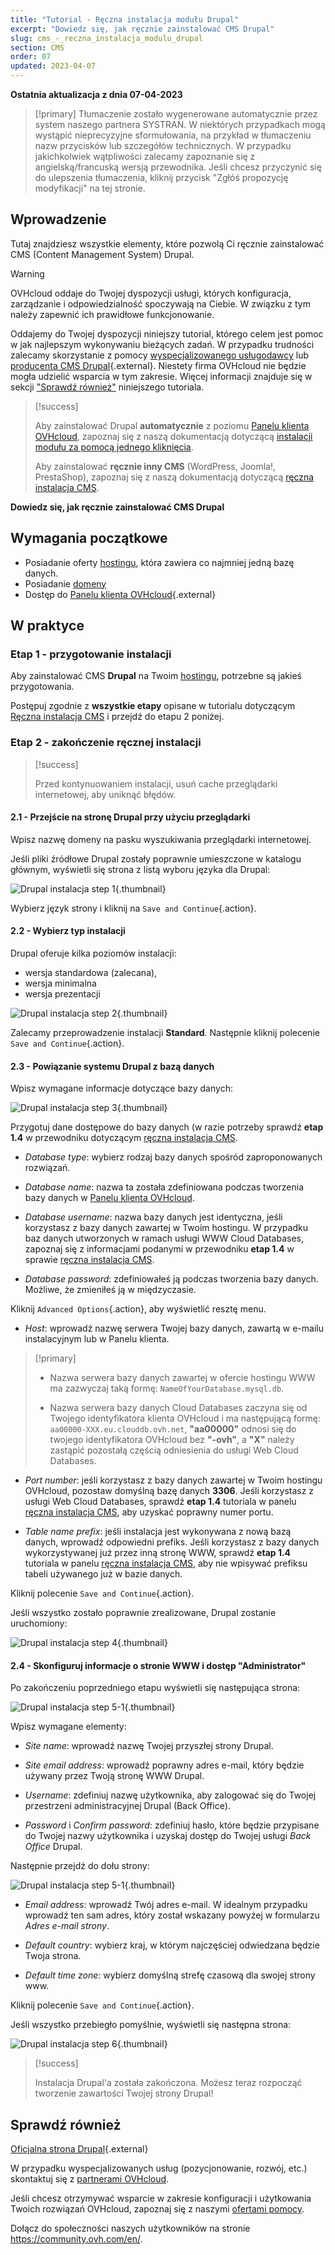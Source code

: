 ```yaml
---
title: "Tutorial - Ręczna instalacja modułu Drupal"
excerpt: "Dowiedz się, jak ręcznie zainstalować CMS Drupal"
slug: cms_-_reczna_instalacja_modulu_drupal
section: CMS
order: 07
updated: 2023-04-07
---
```


**Ostatnia aktualizacja z dnia 07-04-2023**

> [!primary]
> Tłumaczenie zostało wygenerowane automatycznie przez system naszego partnera SYSTRAN. W niektórych przypadkach mogą wystąpić nieprecyzyjne sformułowania, na przykład w tłumaczeniu nazw przycisków lub szczegółów technicznych. W przypadku jakichkolwiek wątpliwości zalecamy zapoznanie się z angielską/francuską wersją przewodnika. Jeśli chcesz przyczynić się do ulepszenia tłumaczenia, kliknij przycisk "Zgłóś propozycję modyfikacji" na tej stronie.
>
  
## Wprowadzenie

Tutaj znajdziesz wszystkie elementy, które pozwolą Ci ręcznie zainstalować CMS (Content Management System) Drupal.

> [!warning]
>
> OVHcloud oddaje do Twojej dyspozycji usługi, których konfiguracja, zarządzanie i odpowiedzialność spoczywają na Ciebie. W związku z tym należy zapewnić ich prawidłowe funkcjonowanie.
> 
> Oddajemy do Twojej dyspozycji niniejszy tutorial, którego celem jest pomoc w jak najlepszym wykonywaniu bieżących zadań. W przypadku trudności zalecamy skorzystanie z pomocy [wyspecjalizowanego usługodawcy](https://partner.ovhcloud.com/pl/) lub [producenta CMS Drupal](https://www.drupal.org/support){.external}. Niestety firma OVHcloud nie będzie mogła udzielić wsparcia w tym zakresie. Więcej informacji znajduje się w sekcji ["Sprawdź również"](#go-further) niniejszego tutoriala.
>

> [!success]
>
> Aby zainstalować Drupal **automatycznie** z poziomu [Panelu klienta OVHcloud](https://www.ovh.com/auth/?action=gotomanager&from=https://www.ovh.pl/&ovhSubsidiary=pl), zapoznaj się z naszą dokumentacją dotyczącą [instalacji modułu za pomocą jednego kliknięcia](https://docs.ovh.com/pl/hosting/hosting_www_przewodniki_dotyczace_modulow_na_hostingu_www/).
>
> Aby zainstalować **ręcznie inny CMS** (WordPress, Joomla!, PrestaShop), zapoznaj się z naszą dokumentacją dotyczącą [ręczna instalacja CMS](https://docs.ovh.com/pl/hosting/hosting_www_reczna_instalacja_modulu_cms/).
>

**Dowiedz się, jak ręcznie zainstalować CMS Drupal**
  
## Wymagania początkowe

- Posiadanie oferty [hostingu](https://www.ovhcloud.com/pl/web-hosting/), która zawiera co najmniej jedną bazę danych.
- Posiadanie [domeny](https://www.ovhcloud.com/pl/domains/)
- Dostęp do [Panelu klienta OVHcloud](https://www.ovh.com/auth/?action=gotomanager&from=https://www.ovh.pl/&ovhSubsidiary=pl){.external}
  
## W praktyce

### Etap 1 - przygotowanie instalacji <a name="step1"></a>

Aby zainstalować CMS **Drupal** na Twoim [hostingu](https://www.ovhcloud.com/pl/web-hosting/), potrzebne są jakieś przygotowania.

Postępuj zgodnie z **wszystkie etapy** opisane w tutorialu dotyczącym [Ręczna instalacja CMS](https://docs.ovh.com/pl/hosting/hosting_www_reczna_instalacja_modulu_cms/) i przejdź do etapu 2 poniżej.


### Etap 2 - zakończenie ręcznej instalacji <a name="step2"></a>

> [!success]
>
> Przed kontynuowaniem instalacji, usuń cache przeglądarki internetowej, aby uniknąć błędów.
>

#### 2.1 - Przejście na stronę Drupal przy użyciu przeglądarki

Wpisz nazwę domeny na pasku wyszukiwania przeglądarki internetowej.

Jeśli pliki źródłowe Drupal zostały poprawnie umieszczone w katalogu głównym, wyświetli się strona z listą wyboru języka dla Drupal:

![Drupal instalacja step 1](images/Drupal-install-language-1.png){.thumbnail}

Wybierz język strony i kliknij na `Save and Continue`{.action}.

#### 2.2 - Wybierz typ instalacji

Drupal oferuje kilka poziomów instalacji:

- wersja standardowa (zalecana), 
- wersja minimalna
- wersja prezentacji 

![Drupal instalacja step 2](images/Drupal-install-profil-2.png){.thumbnail}

Zalecamy przeprowadzenie instalacji **Standard**. Następnie kliknij polecenie `Save and Continue`{.action}.

#### 2.3 - Powiązanie systemu Drupal z bazą danych

Wpisz wymagane informacje dotyczące bazy danych:

![Drupal instalacja step 3](images/Drupal-install-db-config-3.png){.thumbnail}

Przygotuj dane dostępowe do bazy danych (w razie potrzeby sprawdź **etap 1.4** w przewodniku dotyczącym [ręczna instalacja CMS](https://docs.ovh.com/pl/hosting/hosting_www_reczna_instalacja_modulu_cms/).

- *Database type*: wybierz rodzaj bazy danych spośród zaproponowanych rozwiązań.

- *Database name*: nazwa ta została zdefiniowana podczas tworzenia bazy danych w [Panelu klienta OVHcloud](https://www.ovh.com/auth/?action=gotomanager&from=https://www.ovh.pl/&ovhSubsidiary=pl).

- *Database username*: nazwa bazy danych jest identyczna, jeśli korzystasz z bazy danych zawartej w Twoim hostingu. W przypadku baz danych utworzonych w ramach usługi WWW Cloud Databases, zapoznaj się z informacjami podanymi w przewodniku **etap 1.4** w sprawie [ręczna instalacja CMS](https://docs.ovh.com/pl/hosting/hosting_www_reczna_instalacja_modulu_cms/).

- *Database password*: zdefiniowałeś ją podczas tworzenia bazy danych. Możliwe, że zmieniłeś ją w międzyczasie.

Kliknij `Advanced Options`{.action}, aby wyświetlić resztę menu.

- *Host*: wprowadź nazwę serwera Twojej bazy danych, zawartą w e-mailu instalacyjnym lub w Panelu klienta. 

> [!primary]
> 
> - Nazwa serwera bazy danych zawartej w ofercie hostingu WWW ma zazwyczaj taką formę: `NameOfYourDatabase.mysql.db`. 
>
> - Nazwa serwera bazy danych Cloud Databases zaczyna się od Twojego identyfikatora klienta OVHcloud i ma następującą formę: `aa00000-XXX.eu.clouddb.ovh.net`, **"aa00000"** odnosi się do twojego identyfikatora OVHcloud bez **"-ovh"**, a **"X"** należy zastąpić pozostałą częścią odniesienia do usługi Web Cloud Databases.
>

- *Port number*: jeśli korzystasz z bazy danych zawartej w Twoim hostingu OVHcloud, pozostaw domyślną bazę danych **3306**. Jeśli korzystasz z usługi Web Cloud Databases, sprawdź **etap 1.4** tutoriala w panelu [ręczna instalacja CMS](https://docs.ovh.com/pl/hosting/hosting_www_reczna_instalacja_modulu_cms/), aby uzyskać poprawny numer portu.

- *Table name prefix*: jeśli instalacja jest wykonywana z nową bazą danych, wprowadź odpowiedni prefiks. Jeśli korzystasz z bazy danych wykorzystywanej już przez inną stronę WWW, sprawdź **etap 1.4** tutoriala w panelu [ręczna instalacja CMS](https://docs.ovh.com/pl/hosting/hosting_www_reczna_instalacja_modulu_cms/), aby nie wpisywać prefiksu tabeli używanego już w bazie danych.

Kliknij polecenie `Save and Continue`{.action}.

Jeśli wszystko zostało poprawnie zrealizowane, Drupal zostanie uruchomiony:

![Drupal instalacja step 4](images/Drupal-install-4.png){.thumbnail}

#### 2.4 - Skonfiguruj informacje o stronie WWW i dostęp "Administrator"

Po zakończeniu poprzedniego etapu wyświetli się następująca strona:

![Drupal instalacja step 5-1](images/Drupal-install-configure-site-5-1.png){.thumbnail}

Wpisz wymagane elementy:

- *Site name*: wprowadź nazwę Twojej przyszłej strony Drupal.

- *Site email address*: wprowadź poprawny adres e-mail, który będzie używany przez Twoją stronę WWW Drupal.

- *Username*: zdefiniuj nazwę użytkownika, aby zalogować się do Twojej przestrzeni administracyjnej Drupal (Back Office).

- *Password* i *Confirm password*: zdefiniuj hasło, które będzie przypisane do Twojej nazwy użytkownika i uzyskaj dostęp do Twojej usługi *Back Office* Drupal.

Następnie przejdź do dołu strony:

![Drupal instalacja step 5-1](images/Drupal-install-configure-site-5-2.png){.thumbnail}

- *Email address*: wprowadź Twój adres e-mail. W idealnym przypadku wprowadź ten sam adres, który został wskazany powyżej w formularzu *Adres e-mail strony*.

- *Default country*: wybierz kraj, w którym najczęściej odwiedzana będzie Twoja strona.

- *Default time zone*: wybierz domyślną strefę czasową dla swojej strony www.

Kliknij polecenie `Save and Continue`{.action}.

Jeśli wszystko przebiegło pomyślnie, wyświetli się następna strona:

![Drupal instalacja step 6](images/Drupal-install-ending-6.png){.thumbnail}

> [!success]
>
> Instalacja Drupal'a została zakończona. Możesz teraz rozpocząć tworzenie zawartości Twojej strony Drupal!
>
  
## Sprawdź również <a name="go-further"></a>

[Oficjalna strona Drupal](https://www.drupal.org/){.external}
 
W przypadku wyspecjalizowanych usług (pozycjonowanie, rozwój, etc.) skontaktuj się z [partnerami OVHcloud](https://partner.ovhcloud.com/pl/directory/).
 
Jeśli chcesz otrzymywać wsparcie w zakresie konfiguracji i użytkowania Twoich rozwiązań OVHcloud, zapoznaj się z naszymi [ofertami pomocy](https://www.ovhcloud.com/pl/support-levels/).
 
Dołącz do społeczności naszych użytkowników na stronie <https://community.ovh.com/en/>.